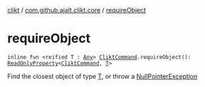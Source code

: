 [clikt](../index.md) / [com.github.ajalt.clikt.core](index.md) / [requireObject](./require-object.md)

# requireObject

`inline fun <reified T : `[`Any`](https://kotlinlang.org/api/latest/jvm/stdlib/kotlin/-any/index.html)`> `[`CliktCommand`](-clikt-command/index.md)`.requireObject(): `[`ReadOnlyProperty`](https://kotlinlang.org/api/latest/jvm/stdlib/kotlin.properties/-read-only-property/index.html)`<`[`CliktCommand`](-clikt-command/index.md)`, `[`T`](require-object.md#T)`>`

Find the closest object of type [T](require-object.md#T), or throw a [NullPointerException](https://kotlinlang.org/api/latest/jvm/stdlib/kotlin/-null-pointer-exception/index.html)


